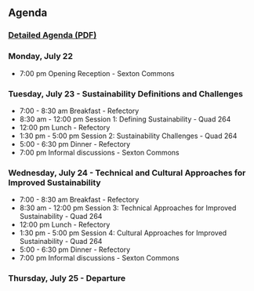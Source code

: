 
## Agenda

### [Detailed Agenda (PDF)](CW3S19-Agenda.pdf)

### Monday, July 22
-  7:00 pm Opening Reception - Sexton Commons

### Tuesday, July 23 - **Sustainability Definitions and Challenges**
-  7:00 - 8:30 am Breakfast - Refectory
-  8:30 am - 12:00 pm Session 1: Defining Sustainability - Quad 264
- 12:00 pm Lunch - Refectory
-  1:30 pm - 5:00 pm Session 2: Sustainability Challenges - Quad 264
-  5:00 - 6:30 pm Dinner - Refectory
-  7:00 pm Informal discussions - Sexton Commons

### Wednesday, July 24 - **Technical and Cultural Approaches for Improved Sustainability**
-  7:00 - 8:30 am Breakfast - Refectory
-  8:30 am - 12:00 pm Session 3: Technical Approaches for Improved Sustainability - Quad 264
- 12:00 pm Lunch - Refectory
-  1:30 pm - 5:00 pm Session 4: Cultural Approaches for Improved Sustainability - Quad 264
-  5:00 - 6:30 pm Dinner - Refectory
-  7:00 pm Informal discussions - Sexton Commons

### Thursday, July 25 - Departure 
